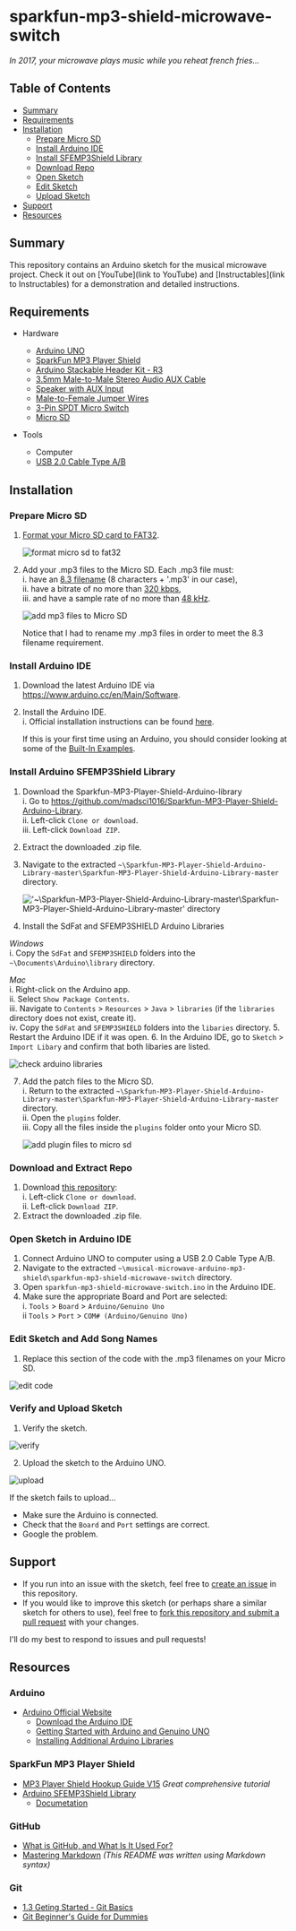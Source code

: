 # sparkfun-mp3-shield-microwave-switch
_In 2017, your microwave plays music while you reheat french fries..._

## Table of Contents
* [Summary](#summary)
* [Requirements](#requirements)
* [Installation](#installation)
  * [Prepare Micro SD](#prepare-micro-sd)
  * [Install Arduino IDE](#install-arduino-ide)
  * [Install SFEMP3Shield Library](#install-arduino-sfemp3shield-library)
  * [Download Repo](#download-and-extract-repo)
  * [Open Sketch](#open-sketch-in-arduino-ide)
  * [Edit Sketch](#edit-sketch-and-add-song-names)
  * [Upload Sketch](#verify-and-upload-sketch)
* [Support](#support)
* [Resources](#resources)

## Summary
This repository contains an Arduino sketch for
the musical microwave project. Check it out on
[YouTube](link to YouTube) and
[Instructables](link to Instructables) for a demonstration and detailed instructions.

## Requirements
* Hardware
  * [Arduino UNO](https://store.arduino.cc/usa/arduino-uno-rev3)
  * [SparkFun MP3 Player Shield](https://www.sparkfun.com/products/12660)
  * [Arduino Stackable Header Kit - R3](https://www.sparkfun.com/products/11417)
  * [3.5mm Male-to-Male Stereo Audio AUX Cable](http://a.co/3FVRnBt)
  * [Speaker with AUX Input](http://a.co/00E7tHy)
  * [Male-to-Female Jumper Wires](https://www.sparkfun.com/products/12794)
  * [3-Pin SPDT Micro Switch](http://a.co/1Jljt22)
  * [Micro SD](http://a.co/2HIo4hr)


* Tools
  * Computer
  * [USB 2.0 Cable Type A/B](https://store.arduino.cc/usa/usb-2-0-cable-type-a-b)

## Installation

### Prepare Micro SD
1. [Format your Micro SD card to FAT32](https://gopro.com/help/articles/Solutions_Troubleshooting/SD-Card-Reformat-on-a-Windows-Computer).

   ![format micro sd to fat32](images/micro-sd-fat-32.png)

2. Add your .mp3 files to the Micro SD.
   Each .mp3 file must:  
   i. have an [8.3 filename](https://www.computerhope.com/jargon/num/8-3-format.htm) (8 characters + '.mp3' in our case),  
   ii. have a bitrate of no more than [320 kbps](https://www.sparkfun.com/datasheets/Components/SMD/vs1053.pdf),   
   iii. and have a sample rate of no more than [48 kHz](https://www.sparkfun.com/datasheets/Components/SMD/vs1053.pdf).  

   ![add mp3 files to Micro SD](images/mp3-files-on-micro-sd.png)

   Notice that I had to rename my .mp3 files in order to meet the 8.3 filename requirement.

### Install Arduino IDE
1. Download the latest Arduino IDE via https://www.arduino.cc/en/Main/Software.
2. Install the Arduino IDE.  
   i. Official installation instructions can be found [here](https://www.arduino.cc/en/Guide/HomePage).

   If this is your first time using an Arduino, you should consider looking
   at some of the [Built-In Examples](https://www.arduino.cc/en/Tutorial/BuiltInExamples).

### Install Arduino SFEMP3Shield Library
1. Download the Sparkfun-MP3-Player-Shield-Arduino-library  
   i. Go to https://github.com/madsci1016/Sparkfun-MP3-Player-Shield-Arduino-Library.  
   ii. Left-click `Clone or download`.  
   iii. Left-click `Download ZIP`.
2. Extract the downloaded .zip file.
3. Navigate to the extracted `~\Sparkfun-MP3-Player-Shield-Arduino-Library-master\Sparkfun-MP3-Player-Shield-Arduino-Library-master` directory.  

   !['~\Sparkfun-MP3-Player-Shield-Arduino-Library-master\Sparkfun-MP3-Player-Shield-Arduino-Library-master' directory](images/sfemp3shield-directory.png)
4. Install the SdFat and SFEMP3SHIELD Arduino Libraries  

 _Windows_  
     i. Copy the `SdFat` and `SFEMP3SHIELD` folders into the `~\Documents\Arduino\library` directory.

   _Mac_  
     i. Right-click on the Arduino app.  
     ii. Select `Show Package Contents`.  
     iii. Navigate to `Contents` > `Resources` > `Java` > `libraries` (if the `libraries`   directory does not exist, create it).  
     iv. Copy the `SdFat` and `SFEMP3SHIELD` folders into the `libaries` directory.
5. Restart the Arduino IDE if it was open.
6. In the Arduino IDE, go to `Sketch` > `Import Libary` and confirm that both libaries are listed.

  ![check arduino libraries](images/install-arduino-libraries.png)  

7. Add the patch files to the Micro SD.  
   i. Return to the extracted `~\Sparkfun-MP3-Player-Shield-Arduino-Library-master\Sparkfun-MP3-Player-Shield-Arduino-Library-master` directory.  
   ii. Open the `plugins` folder.  
   iii. Copy all the files inside the `plugins` folder onto your Micro SD.  

   ![add plugin files to micro sd](images/plugin-files-on-micro-sd.png)

### Download and Extract Repo
1. Download [this repository](https://github.com/The-Engineer-Channel/musical-microwave-arduino-mp3-shield):  
  i. Left-click `Clone or download`.  
  ii. Left-click `Download ZIP`.
2. Extract the downloaded .zip file.

### Open Sketch in Arduino IDE
1. Connect Arduino UNO to computer using a USB 2.0 Cable Type A/B.
2. Navigate to the extracted `~\musical-microwave-arduino-mp3-shield\sparkfun-mp3-shield-microwave-switch` directory.
3. Open `sparkfun-mp3-shield-microwave-switch.ino` in the Arduino IDE.
4. Make sure the appropriate Board and Port are selected:  
  i. `Tools` > `Board` > `Arduino/Genuino Uno`  
  ii `Tools` > `Port` > `COM# (Arduino/Genuino Uno)`

### Edit Sketch and Add Song Names
1. Replace this section of the code with the .mp3 filenames on
your Micro SD.  

  ![edit code](images/arduino-ide-add-song-names.png)

### Verify and Upload Sketch
1. Verify the sketch.  

  ![verify](images/arduino-ide-verify.png)

2. Upload the sketch to the Arduino UNO.   

  ![upload](images/arduino-ide-upload.png)

  If the sketch fails to upload...
  * Make sure the Arduino is connected.
  * Check that the `Board` and `Port` settings are correct.
  * Google the problem.

## Support
* If you run into an issue with the sketch, feel free to [create an issue](https://help.github.com/articles/creating-an-issue/) in this repository.
* If you would like to improve this sketch (or perhaps share a similar sketch for others to use), feel free to [fork this repository and submit a pull request](https://gist.github.com/Chaser324/ce0505fbed06b947d962) with your changes.

I'll do my best to respond to issues and pull requests!

## Resources
### Arduino
* [Arduino Official Website](https://www.arduino.cc/en/Guide/HomePage)
  * [Download the Arduino IDE](https://www.arduino.cc/en/Main/Software)
  * [Getting Started with Arduino and Genuino UNO](https://www.arduino.cc/en/Guide/ArduinoUno)
  * [Installing Additional Arduino Libraries](https://www.arduino.cc/en/Guide/Libraries)

### SparkFun MP3 Player Shield
* [MP3 Player Shield Hookup Guide V15](https://learn.sparkfun.com/tutorials/mp3-player-shield-hookup-guide-v15) _Great comprehensive tutorial_
* [Arduino SFEMP3Shield Library](https://github.com/mpflaga/Sparkfun-MP3-Player-Shield-Arduino-Library)
  * [Documetation](http://mpflaga.github.io/Sparkfun-MP3-Player-Shield-Arduino-Library/)

### GitHub
* [What is GitHub, and What Is It Used For?](https://www.howtogeek.com/180167/htg-explains-what-is-github-and-what-do-geeks-use-it-for/)
* [Mastering Markdown](https://guides.github.com/features/mastering-markdown/) _(This README was written using Markdown syntax)_

### Git
* [1.3 Geting Started - Git Basics](https://git-scm.com/book/en/v2/Getting-Started-Git-Basics)
* [Git Beginner's Guide for Dummies](https://backlog.com/git-tutorial/en/)
